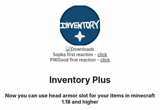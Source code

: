 <div align='center'>  

![Mod icon](src/main/resources/assets/invplus/icon.png)  
![Downloads](https://img.shields.io/github/downloads/FurnyGo/Inventory-Plus/total?color=red&logo=github&style=for-the-badge)  
5opka first reaction - [click](https://clips.twitch.tv/IgnorantSparklyCougarTBCheesePull-MnrpetdYk_3p2llg)  
PWGood first reaction - [click](https://clips.twitch.tv/AliveMotionlessSageNotLikeThis-DZvB80pcFTShOxqc)  
<h1>Inventory Plus</h1>
<h3>Now you can use head armor slot for your items in minecraft 1.18 and higher</h3>
</div>
